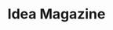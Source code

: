 ---
layout: "post"
title: "Idea Magazine"
page_id: 14
permalink: "/california-dreaming/"
image-left: "ALYSSIALOU_25.jpg"
image-left-size: contain
image-left-fullscreen: 100%
image-center-caption: “California Dreaming”, short-film directed by Sreylin Meas
---